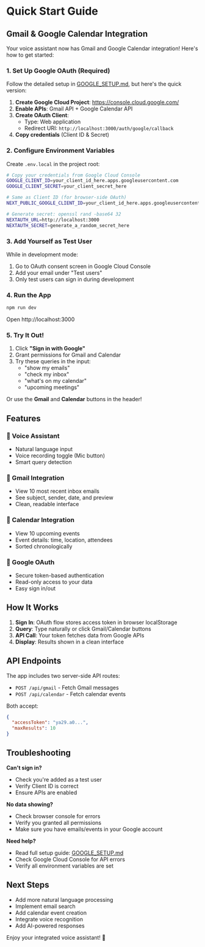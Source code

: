 # Quick Start Guide

## Gmail & Google Calendar Integration

Your voice assistant now has Gmail and Google Calendar integration! Here's how to get started:

### 1. Set Up Google OAuth (Required)

Follow the detailed setup in [GOOGLE_SETUP.md](./GOOGLE_SETUP.md), but here's the quick version:

1. **Create Google Cloud Project**: https://console.cloud.google.com/
2. **Enable APIs**: Gmail API + Google Calendar API
3. **Create OAuth Client**:
   - Type: Web application
   - Redirect URI: `http://localhost:3000/auth/google/callback`
4. **Copy credentials** (Client ID & Secret)

### 2. Configure Environment Variables

Create `.env.local` in the project root:

```bash
# Copy your credentials from Google Cloud Console
GOOGLE_CLIENT_ID=your_client_id_here.apps.googleusercontent.com
GOOGLE_CLIENT_SECRET=your_client_secret_here

# Same as Client ID (for browser-side OAuth)
NEXT_PUBLIC_GOOGLE_CLIENT_ID=your_client_id_here.apps.googleusercontent.com

# Generate secret: openssl rand -base64 32
NEXTAUTH_URL=http://localhost:3000
NEXTAUTH_SECRET=generate_a_random_secret_here
```

### 3. Add Yourself as Test User

While in development mode:
1. Go to OAuth consent screen in Google Cloud Console
2. Add your email under "Test users"
3. Only test users can sign in during development

### 4. Run the App

```bash
npm run dev
```

Open http://localhost:3000

### 5. Try It Out!

1. Click **"Sign in with Google"**
2. Grant permissions for Gmail and Calendar
3. Try these queries in the input:
   - "show my emails"
   - "check my inbox"
   - "what's on my calendar"
   - "upcoming meetings"

Or use the **Gmail** and **Calendar** buttons in the header!

## Features

### 🎤 Voice Assistant
- Natural language input
- Voice recording toggle (Mic button)
- Smart query detection

### 📧 Gmail Integration
- View 10 most recent inbox emails
- See subject, sender, date, and preview
- Clean, readable interface

### 📅 Calendar Integration
- View 10 upcoming events
- Event details: time, location, attendees
- Sorted chronologically

### 🔐 Google OAuth
- Secure token-based authentication
- Read-only access to your data
- Easy sign in/out

## How It Works

1. **Sign In**: OAuth flow stores access token in browser localStorage
2. **Query**: Type naturally or click Gmail/Calendar buttons
3. **API Call**: Your token fetches data from Google APIs
4. **Display**: Results shown in a clean interface

## API Endpoints

The app includes two server-side API routes:

- `POST /api/gmail` - Fetch Gmail messages
- `POST /api/calendar` - Fetch calendar events

Both accept:
```json
{
  "accessToken": "ya29.a0...",
  "maxResults": 10
}
```

## Troubleshooting

**Can't sign in?**
- Check you're added as a test user
- Verify Client ID is correct
- Ensure APIs are enabled

**No data showing?**
- Check browser console for errors
- Verify you granted all permissions
- Make sure you have emails/events in your Google account

**Need help?**
- Read full setup guide: [GOOGLE_SETUP.md](./GOOGLE_SETUP.md)
- Check Google Cloud Console for API errors
- Verify all environment variables are set

## Next Steps

- Add more natural language processing
- Implement email search
- Add calendar event creation
- Integrate voice recognition
- Add AI-powered responses

Enjoy your integrated voice assistant! 🚀

